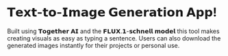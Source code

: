 # 𝗧𝗲𝘅𝘁-𝘁𝗼-𝗜𝗺𝗮𝗴𝗲 𝗚𝗲𝗻𝗲𝗿𝗮𝘁𝗶𝗼𝗻 𝗔𝗽𝗽!

Built using 𝗧𝗼𝗴𝗲𝘁𝗵𝗲𝗿 𝗔𝗜 and the 𝗙𝗟𝗨𝗫.𝟭-𝘀𝗰𝗵𝗻𝗲𝗹𝗹 𝗺𝗼𝗱𝗲𝗹 this tool makes creating visuals as easy as typing a sentence. Users can also download the generated images instantly for their projects or personal use.
